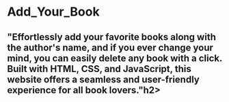 # Add_Your_Book
<h2>"Effortlessly add your favorite books along with the author's name, and if you ever change your mind, you can easily delete any book with a click. Built with HTML, CSS, and JavaScript, this website offers a seamless and user-friendly experience for all book lovers."h2>
